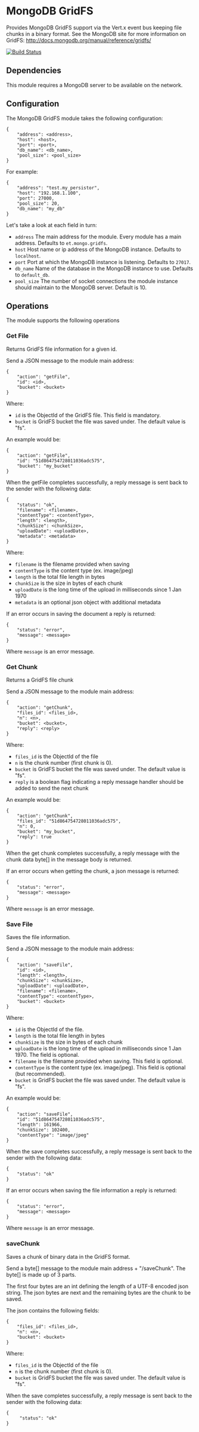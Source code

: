 # MongoDB GridFS

Provides MongoDB GridFS support via the Vert.x event bus keeping file chunks in a binary format.  See the MongoDB site for more information on GridFS:
http://docs.mongodb.org/manual/reference/gridfs/

[![Build Status](https://travis-ci.org/englishtown/vertx-mod-mongo-gridfs.png)](https://travis-ci.org/englishtown/vertx-mod-mongo-gridfs)

## Dependencies

This module requires a MongoDB server to be available on the network.


## Configuration

The MongoDB GridFS module takes the following configuration:

    {
        "address": <address>,
        "host": <host>,
        "port": <port>,
        "db_name": <db_name>,
        "pool_size": <pool_size>
    }

For example:

    {
        "address": "test.my_persistor",
        "host": "192.168.1.100",
        "port": 27000,
        "pool_size": 20,
        "db_name": "my_db"
    }

Let's take a look at each field in turn:

* `address` The main address for the module. Every module has a main address. Defaults to `et.mongo.gridfs`.
* `host` Host name or ip address of the MongoDB instance. Defaults to `localhost`.
* `port` Port at which the MongoDB instance is listening. Defaults to `27017`.
* `db_name` Name of the database in the MongoDB instance to use. Defaults to `default_db`.
* `pool_size` The number of socket connections the module instance should maintain to the MongoDB server. Default is 10.


## Operations

The module supports the following operations

### Get File

Returns GridFS file information for a given id.

Send a JSON message to the module main address:

    {
        "action": "getFile",
        "id": <id>,
        "bucket": <bucket>
    }

Where:
* `id` is the ObjectId of the GridFS file. This field is mandatory.
* `bucket` is GridFS bucket the file was saved under.  The default value is "fs".

An example would be:

    {
        "action": "getFile",
        "id": "51d864754728011036adc575",
        "bucket": "my_bucket"
    }

When the getFile completes successfully, a reply message is sent back to the sender with the following data:

    {
        "status": "ok",
        "filename": <filename>,
        "contentType": <contentType>,
        "length": <length>,
        "chunkSize": <chunkSize>,
        "uploadDate": <uploadDate>,
        "metadata": <metadata>
    }

Where:
* `filename` is the filename provided when saving
* `contentType` is the content type (ex. image/jpeg)
* `length` is the total file length in bytes
* `chunkSize` is the size in bytes of each chunk
* `uploadDate` is the long time of the upload in milliseconds since 1 Jan 1970
* `metadata` is an optional json object with additional metadata

If an error occurs in saving the document a reply is returned:

    {
        "status": "error",
        "message": <message>
    }

Where `message` is an error message.


### Get Chunk

Returns a GridFS file chunk

Send a JSON message to the module main address:

    {
        "action": "getChunk",
        "files_id": <files_id>,
        "n": <n>,
        "bucket": <bucket>,
        "reply": <reply>
    }

Where:
* `files_id` is the ObjectId of the file
* `n` is the chunk number (first chunk is 0).
* `bucket` is GridFS bucket the file was saved under.  The default value is "fs".
* `reply` is a boolean flag indicating a reply message handler should be added to send the next chunk


An example would be:

    {
        "action": "getChunk",
        "files_id": "51d864754728011036adc575",
        "n": 0,
        "bucket": "my_bucket",
        "reply": true
    }

When the get chunk completes successfully, a reply message with the chunk data byte[] in the message body is returned.

If an error occurs when getting the chunk, a json message is returned:

    {
        "status": "error",
        "message": <message>
    }

Where `message` is an error message.


### Save File

Saves the file information.

Send a JSON message to the module main address:

    {
        "action": "saveFile",
        "id": <id>,
        "length": <length>,
        "chunkSize": <chunkSize>,
        "uploadDate": <uploadDate>,
        "filename": <filename>,
        "contentType": <contentType>,
        "bucket": <bucket>
    }

Where:
* `id` is the ObjectId of the file.
* `length` is the total file length in bytes
* `chunkSize` is the size in bytes of each chunk
* `uploadDate` is the long time of the upload in milliseconds since 1 Jan 1970.  The field is optional.
* `filename` is the filename provided when saving.  This field is optional.
* `contentType` is the content type (ex. image/jpeg).  This field is optional (but recommended).
* `bucket` is GridFS bucket the file was saved under.  The default value is "fs".

An example would be:

    {
        "action": "saveFile",
        "id": "51d864754728011036adc575",
        "length": 161966,
        "chunkSize": 102400,
        "contentType": "image/jpeg"
    }

When the save completes successfully, a reply message is sent back to the sender with the following data:

    {
        "status": "ok"
    }

If an error occurs when saving the file information a reply is returned:

    {
        "status": "error",
        "message": <message>
    }

Where `message` is an error message.


### saveChunk

Saves a chunk of binary data in the GridFS format.

Send a byte[] message to the module main address + "/saveChunk".  The byte[] is made up of 3 parts.

The first four bytes are an int defining the length of a UTF-8 encoded json string.  The json bytes are next and the remaining bytes are the chunk to be saved.

The json contains the following fields:

    {
        "files_id": <files_id>,
        "n": <n>,
        "bucket": <bucket>
    }

Where:
* `files_id` is the ObjectId of the file
* `n` is the chunk number (first chunk is 0).
* `bucket` is GridFS bucket the file was saved under.  The default value is "fs".


When the save completes successfully, a reply message is sent back to the sender with the following data:

    {
         "status": "ok"
    }
